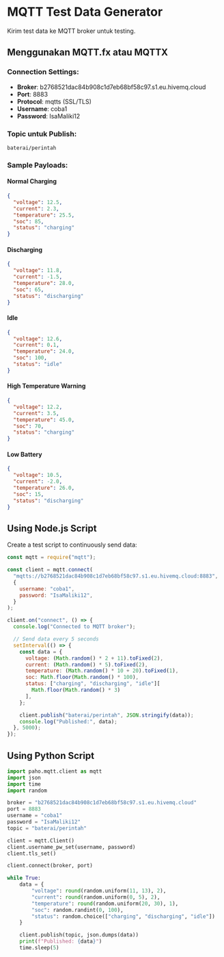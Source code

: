 # MQTT Test Data Generator

Kirim test data ke MQTT broker untuk testing.

## Menggunakan MQTT.fx atau MQTTX

### Connection Settings:

- **Broker**: b2768521dac84b908c1d7eb68bf58c97.s1.eu.hivemq.cloud
- **Port**: 8883
- **Protocol**: mqtts (SSL/TLS)
- **Username**: coba1
- **Password**: IsaMaliki12

### Topic untuk Publish:

```
baterai/perintah
```

### Sample Payloads:

#### Normal Charging

```json
{
  "voltage": 12.5,
  "current": 2.3,
  "temperature": 25.5,
  "soc": 85,
  "status": "charging"
}
```

#### Discharging

```json
{
  "voltage": 11.8,
  "current": -1.5,
  "temperature": 28.0,
  "soc": 65,
  "status": "discharging"
}
```

#### Idle

```json
{
  "voltage": 12.6,
  "current": 0.1,
  "temperature": 24.0,
  "soc": 100,
  "status": "idle"
}
```

#### High Temperature Warning

```json
{
  "voltage": 12.2,
  "current": 3.5,
  "temperature": 45.0,
  "soc": 70,
  "status": "charging"
}
```

#### Low Battery

```json
{
  "voltage": 10.5,
  "current": -2.0,
  "temperature": 26.0,
  "soc": 15,
  "status": "discharging"
}
```

## Using Node.js Script

Create a test script to continuously send data:

```javascript
const mqtt = require("mqtt");

const client = mqtt.connect(
  "mqtts://b2768521dac84b908c1d7eb68bf58c97.s1.eu.hivemq.cloud:8883",
  {
    username: "coba1",
    password: "IsaMaliki12",
  }
);

client.on("connect", () => {
  console.log("Connected to MQTT broker");

  // Send data every 5 seconds
  setInterval(() => {
    const data = {
      voltage: (Math.random() * 2 + 11).toFixed(2),
      current: (Math.random() * 5).toFixed(2),
      temperature: (Math.random() * 10 + 20).toFixed(1),
      soc: Math.floor(Math.random() * 100),
      status: ["charging", "discharging", "idle"][
        Math.floor(Math.random() * 3)
      ],
    };

    client.publish("baterai/perintah", JSON.stringify(data));
    console.log("Published:", data);
  }, 5000);
});
```

## Using Python Script

```python
import paho.mqtt.client as mqtt
import json
import time
import random

broker = "b2768521dac84b908c1d7eb68bf58c97.s1.eu.hivemq.cloud"
port = 8883
username = "coba1"
password = "IsaMaliki12"
topic = "baterai/perintah"

client = mqtt.Client()
client.username_pw_set(username, password)
client.tls_set()

client.connect(broker, port)

while True:
    data = {
        "voltage": round(random.uniform(11, 13), 2),
        "current": round(random.uniform(0, 5), 2),
        "temperature": round(random.uniform(20, 30), 1),
        "soc": random.randint(0, 100),
        "status": random.choice(["charging", "discharging", "idle"])
    }

    client.publish(topic, json.dumps(data))
    print(f"Published: {data}")
    time.sleep(5)
```
